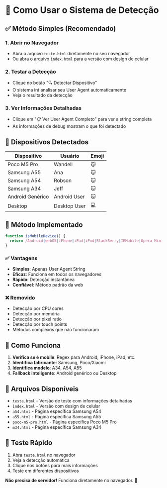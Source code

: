 # 🚀 Como Usar o Sistema de Detecção

## ✅ Método Simples (Recomendado)

### 1. Abrir no Navegador
- Abra o arquivo `teste.html` diretamente no seu navegador
- Ou abra o arquivo `index.html` para a versão com design de celular

### 2. Testar a Detecção
- Clique no botão "🔍 Detectar Dispositivo"
- O sistema irá analisar seu User Agent automaticamente
- Veja o resultado da detecção

### 3. Ver Informações Detalhadas
- Clique em "📋 Ver User Agent Completo" para ver a string completa
- As informações de debug mostram o que foi detectado

## 📱 Dispositivos Detectados

| Dispositivo | Usuário | Emoji |
|-------------|---------|-------|
| Poco M5 Pro | Wandell | 🐱 |
| Samsung A55 | Ana | 🐱 |
| Samsung A54 | Robson | 🐱 |
| Samsung A34 | Jeff | 🐱 |
| Android Genérico | Android User | 🐱 |
| Desktop | Desktop User | 💻 |

## 🔧 Método Implementado

```javascript
function isMobileDevice() {
  return /Android|webOS|iPhone|iPad|iPod|BlackBerry|IEMobile|Opera Mini/i.test(navigator.userAgent);
}
```

### ✅ Vantagens
- **Simples**: Apenas User Agent String
- **Eficaz**: Funciona em todos os navegadores
- **Rápido**: Detecção instantânea
- **Confiável**: Método padrão da web

### ❌ Removido
- Detecção por CPU cores
- Detecção por memória
- Detecção por pixel ratio
- Detecção por touch points
- Métodos complexos que não funcionaram

## 🎯 Como Funciona

1. **Verifica se é mobile**: Regex para Android, iPhone, iPad, etc.
2. **Identifica fabricante**: Samsung, Poco/Xiaomi
3. **Identifica modelo**: A34, A54, A55
4. **Fallback inteligente**: Android genérico ou Desktop

## 📁 Arquivos Disponíveis

- `teste.html` - Versão de teste com informações detalhadas
- `index.html` - Versão com design de celular
- `a54.html` - Página específica Samsung A54
- `a55.html` - Página específica Samsung A55
- `poco-m5-pro.html` - Página específica Poco M5 Pro
- `m34.html` - Página específica Samsung A34

## 🚀 Teste Rápido

1. Abra `teste.html` no navegador
2. Veja a detecção automática
3. Clique nos botões para mais informações
4. Teste em diferentes dispositivos

**Não precisa de servidor!** Funciona diretamente no navegador. 🎉 